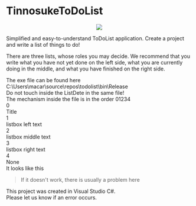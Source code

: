 # TinnosukeToDoList  
<p align="center">
  <img src=https://github.com/yuusyaisami/TinnosukeToDoList/issues/1#issue-1615246285>
</p>  
Simplified and easy-to-understand ToDoList application.  
Create a project and write a list of things to do!  

There are three lists, whose roles you may decide. We recommend that you write what you have not yet done on the left side, what you are currently doing in the middle,   and what you have finished on the right side.  

The exe file can be found here  
C:\Users\macar\source\repos\todolist\bin\Release  
Do not touch inside the ListDete in the same file!  
The mechanism inside the file is in the order 01234  
0  
Title  
1  
listbox left text  
2  
listbox middle text  
3  
listbox right text  
4  
None  
It looks like this  
>If it doesn't work, there is usually a problem here  

This project was created in Visual Studio C#.  
Please let us know if an error occurs.  
